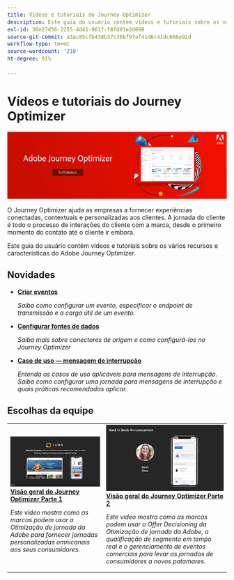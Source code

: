 ```yaml
---
title: Vídeos e tutoriais do Journey Optimizer
description: Este guia do usuário contém vídeos e tutoriais sobre os vários recursos e características do Adobe Journey Optimizer.
exl-id: 36e27d56-2255-4d41-961f-f8fd01e2d698
source-git-commit: a3ac85cfb438b37c36bf97af41d6c41dc666e92d
workflow-type: tm+mt
source-wordcount: '210'
ht-degree: 91%

---
```



# Vídeos e tutoriais do Journey Optimizer

![](./assets/ajo-banner.png)

O Journey Optimizer ajuda as empresas a fornecer experiências conectadas, contextuais e personalizadas aos clientes. A jornada do cliente é todo o processo de interações do cliente com a marca, desde o primeiro momento do contato até o cliente ir embora.

Este guia do usuário contém vídeos e tutoriais sobre os vários recursos e características do Adobe Journey Optimizer.

## Novidades

* **[Criar eventos](/help/set-up-journeys/create-events.md)**

   *Saiba como configurar um evento, especificar o endpoint de transmissão e a carga útil de um evento.*

* **[Configurar fontes de dados](/help/set-up-journeys/configure-data-sources.md)**

   *Saiba mais sobre conectores de origem e como configurá-los no Journey Optimizer*

* **[Caso de uso — mensagem de interrupção](/help/create-journeys/use-case-read-burst-message.md)**

   *Entenda os casos de uso aplicáveis para mensagens de interrupção. Saiba como configurar uma jornada para mensagens de interrupção e quais práticas recomendadas aplicar.*

## Escolhas da equipe

<table>
<tr>
  <td>
    <a href="./introduction/journey-optimizer-overview-part-1.md">
      <img alt="Visão geral do Journey Optimizer Parte 1 — fornecer jornadas omnicanais (vídeo)" src="./assets/334174.jpg"/>
    </a>
    <div>
      <a href="./introduction/journey-optimizer-overview-part-1.md">
    <strong>Visão geral do Journey Optimizer Parte 1 </strong>
    </a>
    </div>
    <p>
    <em>Este vídeo mostra como as marcas podem usar a Otimização de jornada da Adobe para fornecer jornadas personalizadas omnicanais aos seus consumidores.</em>
    <p>
  </td>
    <td>
    <a href="./introduction/journey-optimizer-overview-part-2.md">
      <img alt="Visão geral do Journey Optimizer Parte 2 — fornecer jornadas omnicanais (vídeo)" src="./assets/334175.jpg"/>
    </a>
    <div>
      <a href="./introduction/journey-optimizer-overview-part-2.md">
    <strong>Visão geral do Journey Optimizer Parte 2  </strong>
    </a>
    </div>
    <p>
    <em>Este vídeo mostra como as marcas podem usar o Offer Decisioning da Otimização de jornada da Adobe, a qualificação de segmento em tempo real e o gerenciamento de eventos comerciais para levar as jornadas de consumidores a novos patamares.</em>
    <p>
  </td>
</table>




